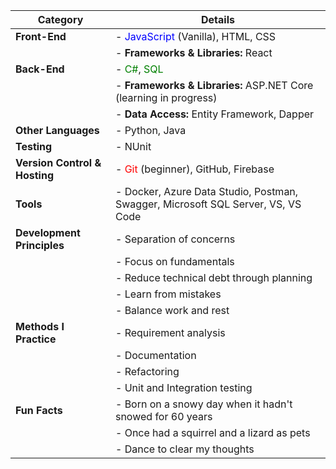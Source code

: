 | **Category**                | **Details**                                                                 |
|-----------------------------|-----------------------------------------------------------------------------|
| **Front-End**                | - <span style="color:blue">JavaScript</span> (Vanilla), HTML, CSS           |
|                             | - **Frameworks & Libraries:** React                                         |
| **Back-End**                 | - <span style="color:green">C#</span>, <span style="color:green">SQL</span> |
|                             | - **Frameworks & Libraries:** ASP.NET Core (learning in progress)           |
|                             | - **Data Access:** Entity Framework, Dapper                                 |
| **Other Languages**  | - Python, Java                                                             |
| **Testing**                  | - NUnit                                                                    |
| **Version Control & Hosting**| - <span style="color:red">Git</span> (beginner), GitHub, Firebase           |
| **Tools**                    | - Docker, Azure Data Studio, Postman, Swagger, Microsoft SQL Server, VS, VS Code |
| **Development Principles**   | - Separation of concerns                                                   |
|                             | - Focus on fundamentals                                                    |
|                             | - Reduce technical debt through planning                                   |
|                             | - Learn from mistakes                                                      |
|                             | - Balance work and rest                                                    |
| **Methods I Practice**       | - Requirement analysis                                                     |
|                             | - Documentation                                                            |
|                             | - Refactoring                                                              |
|                             | - Unit and Integration testing                                             |
| **Fun Facts**                | - Born on a snowy day when it hadn't snowed for 60 years                   |
|                             | - Once had a squirrel and a lizard as pets                                  |
|                             | - Dance to clear my thoughts                                               |


